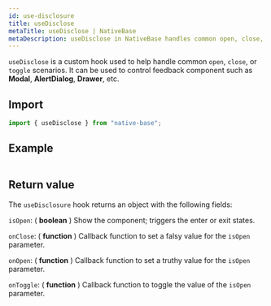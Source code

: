 ```yaml
---
id: use-disclosure
title: useDisclose
metaTitle: useDisclose | NativeBase
metaDescription: useDisclose in NativeBase handles common open, close, or toggle scenarios. It can be used to control feedback components. Know more here about useDisclose.
---
```


`useDisclose` is a custom hook used to help handle common `open`, `close`, or `toggle` scenarios. It can be used to control feedback component such as **Modal**, **AlertDialog**, **Drawer**, etc.

## Import

```jsx
import { useDisclose } from "native-base";
```

## Example

```ComponentSnackPlayer path=hooks,useDisclose,Usage.tsx

```

## Return value

The `useDisclosure` hook returns an object with the following fields:

`isOpen`: ( **boolean** ) Show the component; triggers the enter or exit states.

`onClose`: ( **function** ) Callback function to set a falsy value for the `isOpen` parameter.

`onOpen`: ( **function** ) Callback function to set a truthy value for the `isOpen` parameter.

`onToggle`: ( **function** ) Callback function to toggle the value of the `isOpen` parameter.
